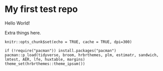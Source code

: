 # My first test repo

Hello World!

Extra things here.

```{r setup, include=FALSE}
knitr::opts_chunk$set(echo = TRUE, cache = TRUE, dpi=300)
```

```{r test}
if (!require("pacman")) install.packages("pacman")
pacman::p_load(tidyverse, broom, hrbrthemes, plm, estimatr, sandwich, lmtest, AER, lfe, huxtable, margins)
theme_set(hrbrthemes::theme_ipsum())
```